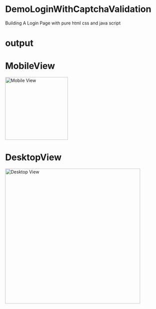 # DemoLoginWithCaptchaValidation
Building A Login Page with pure html css and java script


# output


# MobileView

<img width="201" alt="Mobile View" src="https://github.com/alokranjan2594/DemoLoginWithCaptchaValidation/assets/112382688/e5b53a0b-ffb6-4e75-9188-5e0eadb9ac5d">


# DesktopView

<img width="433" alt="Desktop View" src="https://github.com/alokranjan2594/DemoLoginWithCaptchaValidation/assets/112382688/1c28cac1-109a-4c03-ac95-9b16f648f3a0">
